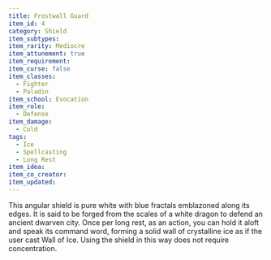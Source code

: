 ```yaml
---
title: Frostwall Guard
item_id: 4
category: Shield
item_subtypes:
item_rarity: Mediocre
item_attunement: true
item_requirement:
item_curse: false
item_classes:
  - Fighter
  - Paladin
item_school: Evocation
item_role:
  - Defense
item_damage:
  - Cold
tags:
  - Ice
  - Spellcasting
  - Long Rest
item_idea:
item_co_creator:
item_updated:
---
```


This angular shield is pure white with blue fractals emblazoned along its edges. It is said to be forged from the scales of a white dragon to defend an ancient dwarven city. Once per long rest, as an action, you can hold it aloft and speak its command word, forming a solid wall of crystalline ice as if the user cast <magic-spell>Wall of Ice</magic-spell>. Using the shield in this way does not require concentration.
